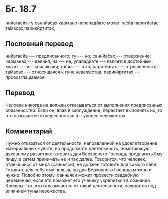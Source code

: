 # Бг. 18.7
нийатасйа ту саннйа̄сах̣
карман̣о нопападйате
моха̄т тасйа паритйа̄гас
та̄масах̣ парикӣртитах̣
## Пословный перевод

нийатасйа --- предписанного; ту --- но; саннйа̄сах̣ --- отвержение;
карман̣ах̣ --- деяния; на --- не; упападйате --- является достойным; моха̄т
--- из-за иллюзии; тасйа --- того; паритйа̄гах̣ --- отрешенность; та̄масах̣
--- относящаяся к гуне невежества; парикӣртитах̣ --- провозглашаемое.

## Перевод

Человек никогда не должен отказываться от выполнения предписанных
обязанностей. Если он, впав в заблуждение, перестает выполнять их, то
это называется отрешенностью в ггууннее невежества.

## Комментарий

Нужно отказаться от деятельности, направленной на удовлетворение
материальных чувств, но продолжать деятельность, помогающую духовному
развитию: готовить для Верховного Господа, предлагать Ему пищу, а затем
принимать ее и так далее. Говорится, что человек, отрекшийся от мира
(санньяси), не должен готовить для самого себя. Готовить для себя ему
нельзя, но для Верховного Господа можно и нужно. Подобно этому, санньяси
может провести свадебную церемонию, если это поможет его ученику
укрепиться в сознании Кришны. Тот, кто отказывается от такой
деятельности, находится под влиянием гуны невежества.
